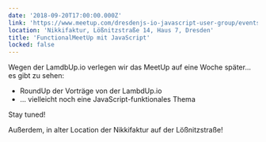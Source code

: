 ```yaml
---
date: '2018-09-20T17:00:00.000Z'
link: 'https://www.meetup.com/dresdenjs-io-javascript-user-group/events/253657763'
location: 'Nikkifaktur, Lößnitzstraße 14, Haus 7, Dresden'
title: 'FunctionalMeetUp mit JavaScript'
locked: false
---
```

Wegen der LamdbUp.io verlegen wir das MeetUp auf eine Woche später... es gibt zu sehen:
* RoundUp der Vorträge von der LambdUp.io
* ... vielleicht noch eine JavaScript-funktionales Thema

Stay tuned!

Außerdem, in alter Location der Nikkifaktur auf der Lößnitzstraße!
